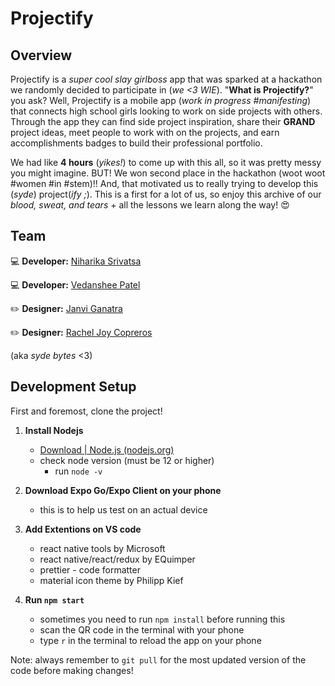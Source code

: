 # Projectify

## Overview
Projectify is a *super cool slay girlboss* app that was sparked at a hackathon we randomly decided to participate in (*we <3 WIE*). 
"**What is Projectify?**" you ask? Well, Projectify is a mobile app (*work in progress #manifesting*) that connects high school girls 
looking to work on side projects with others. Through the app they can find side project inspiration, share their **GRAND** project
ideas, meet people to work with on the projects, and earn accomplishments badges to build their professional portfolio.

We had like **4 hours** (*yikes!*) to come up with this all, so it was pretty messy you might imagine. BUT! We won second place in
the hackathon (woot woot #women #in #stem)!! And, that motivated us to really trying to develop this (*syde*) project(*ify ;*). This 
is a first for a lot of us, so enjoy this archive of our *blood, sweat, and tears* + all the lessons we learn along the way! 😍

## Team
💻 **Developer:** [Niharika Srivatsa](https://github.com/niharikasrivatsa)  

💻 **Developer:** [Vedanshee Patel](https://github.com/vedansheepatel)

✏️ **Designer:** [Janvi Ganatra](https://github.com/janviganatra)

✏️ **Designer:** [Rachel Joy Copreros](https://github.com/rjoyc)

(aka *syde bytes* <3)

## Development Setup
First and foremost, clone the project!

1) **Install Nodejs**
    - [Download | Node.js (nodejs.org)](https://nodejs.org/en/download/) 
    - check node version (must be 12 or higher) 
        -  run `node -v`

2) **Download Expo Go/Expo Client on your phone**
    - this is to help us test on an actual device 

3) **Add Extentions on VS code**
    - react native tools by Microsoft
    - react native/react/redux by EQuimper
    - prettier - code formatter
    - material icon theme by Philipp Kief

4) **Run `npm start`**
    - sometimes you need to run `npm install` before running this
    - scan the QR code in the terminal with your phone
    - type `r` in the terminal to reload the app on your phone

Note: always remember to `git pull` for the most updated version of the code before making changes!